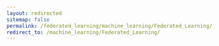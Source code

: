 ```yaml
---
layout: redirected
sitemap: false
permalink: /federated_learning/machine_learning/Federated_Learning/
redirect_to: /machine_learning/Federated_Learning/
---
```

